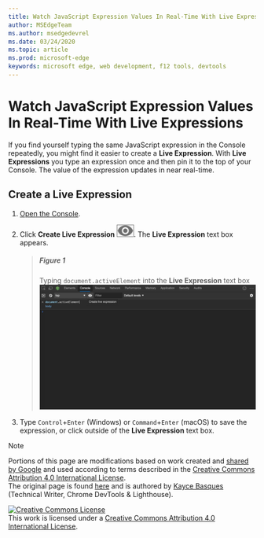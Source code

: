 ```yaml
---
title: Watch JavaScript Expression Values In Real-Time With Live Expressions
author: MSEdgeTeam
ms.author: msedgedevrel
ms.date: 03/24/2020
ms.topic: article
ms.prod: microsoft-edge
keywords: microsoft edge, web development, f12 tools, devtools
---
```

<!-- Copyright Kayce Basques 

   Licensed under the Apache License, Version 2.0 (the "License");
   you may not use this file except in compliance with the License.
   You may obtain a copy of the License at

       https://www.apache.org/licenses/LICENSE-2.0

   Unless required by applicable law or agreed to in writing, software
   distributed under the License is distributed on an "AS IS" BASIS,
   WITHOUT WARRANTIES OR CONDITIONS OF ANY KIND, either express or implied.
   See the License for the specific language governing permissions and
   limitations under the License.  -->

# Watch JavaScript Expression Values In Real-Time With Live Expressions   

If you find yourself typing the same JavaScript expression in the Console repeatedly, you might find it easier to create a **Live Expression**.  With **Live Expressions** you type an expression once and then pin it to the top of your Console.  The value of the expression updates in near real-time.  

## Create a Live Expression   

1.  [Open the Console][DevToolsConsoleReferenceOpenConsole].  
1.  Click **Create Live Expression** ![Create Live Expression][ImageCreateLiveExpressionIcon].  The **Live Expression** text box appears.  
    
    > ##### Figure 1  
    > Typing `document.activeElement` into the **Live Expression** text box  
    > ![Typing document.activeElement into the Live Expression text box][ImageLiveExpressionTextbox]  
    
1.  Type `Control`+`Enter` \(Windows\) or `Command`+`Enter` \(macOS\) to save the expression, or click outside of the **Live Expression** text box.  

<!--todo: add reference open console (open the console) section when available  -->  

<!-- image links -->  

[ImageCreateLiveExpressionIcon]: /microsoft-edge/devtools-guide-chromium/media/create-live-expression-icon.msft.png  

[ImageLiveExpressionTextbox]: /microsoft-edge/devtools-guide-chromium/media/console-create-live-expression.msft.png "Figure 1: Typing document.activeElement into the Live Expression text box"  

<!-- links -->  

[DevToolsConsoleReferenceOpenConsole]: /microsoft-edge/devtools-guide-chromium/console/reference#open-the-console "Open the Console - Console Reference"  

> [!NOTE]
> Portions of this page are modifications based on work created and [shared by Google][GoogleSitePolicies] and used according to terms described in the [Creative Commons Attribution 4.0 International License][CCA4IL].  
> The original page is found [here](https://developers.google.com/web/tools/chrome-devtools/console/live-expressions) and is authored by [Kayce Basques][KayceBasques] \(Technical Writer, Chrome DevTools \& Lighthouse\).  

[![Creative Commons License][CCby4Image]][CCA4IL]  
This work is licensed under a [Creative Commons Attribution 4.0 International License][CCA4IL].  

[CCA4IL]: https://creativecommons.org/licenses/by/4.0  
[CCby4Image]: https://i.creativecommons.org/l/by/4.0/88x31.png  
[GoogleSitePolicies]: https://developers.google.com/terms/site-policies  
[KayceBasques]: https://developers.google.com/web/resources/contributors/kaycebasques  
